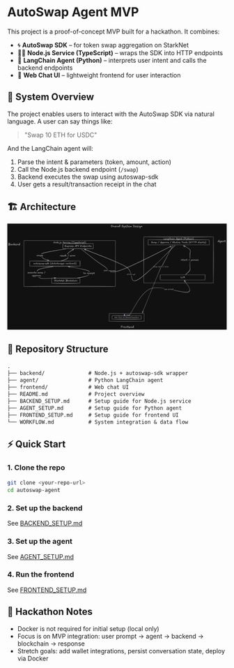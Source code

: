 # AutoSwap Agent MVP

This project is a proof-of-concept MVP built for a hackathon. It combines:

- 🌀 **AutoSwap SDK** – for token swap aggregation on StarkNet
- 🧑‍💻 **Node.js Service (TypeScript)** – wraps the SDK into HTTP endpoints
- 🤖 **LangChain Agent (Python)** – interprets user intent and calls the backend endpoints
- 💬 **Web Chat UI** – lightweight frontend for user interaction

## 🚀 System Overview

The project enables users to interact with the AutoSwap SDK via natural language.
A user can say things like:

> "Swap 10 ETH for USDC"

And the LangChain agent will:

1. Parse the intent & parameters (token, amount, action)
2. Call the Node.js backend endpoint (`/swap`)
3. Backend executes the swap using autoswap-sdk
4. User gets a result/transaction receipt in the chat

## 🏗️ Architecture

![System Architecture Diagram](./sys-archtr.png)



## 📂 Repository Structure

```
.
├── backend/              # Node.js + autoswap-sdk wrapper
├── agent/                # Python LangChain agent
├── frontend/             # Web chat UI
├── README.md             # Project overview
├── BACKEND_SETUP.md      # Setup guide for Node.js service
├── AGENT_SETUP.md        # Setup guide for Python agent
├── FRONTEND_SETUP.md     # Setup guide for frontend UI
└── WORKFLOW.md           # System integration & data flow
```

## ⚡ Quick Start

### 1. Clone the repo

```bash
git clone <your-repo-url>
cd autoswap-agent
```

### 2. Set up the backend
See [BACKEND_SETUP.md](BACKEND_SETUP.md)

### 3. Set up the agent
See [AGENT_SETUP.md](AGENT_SETUP.md)

### 4. Run the frontend
See [FRONTEND_SETUP.md](FRONTEND_SETUP.md)

## 📝 Hackathon Notes

- Docker is not required for initial setup (local only)
- Focus is on MVP integration: user prompt → agent → backend → blockchain → response
- Stretch goals: add wallet integrations, persist conversation state, deploy via Docker
